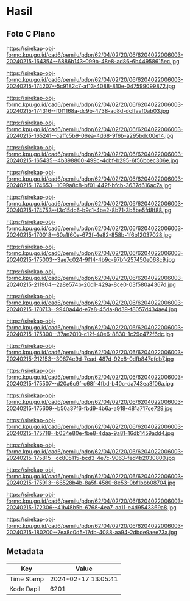 # Hasil

## Foto C Plano

https://sirekap-obj-formc.kpu.go.id/cad6/pemilu/pdpr/62/04/02/20/06/6204022006003-20240215-164354--6886b143-099b-48e8-ad86-6b44958615ec.jpg

https://sirekap-obj-formc.kpu.go.id/cad6/pemilu/pdpr/62/04/02/20/06/6204022006003-20240215-174207--5c9182c7-af13-4088-810e-047599099872.jpg

https://sirekap-obj-formc.kpu.go.id/cad6/pemilu/pdpr/62/04/02/20/06/6204022006003-20240215-174316--f0f1168a-dc9b-4738-ad8d-dcffaaf0ab03.jpg

https://sirekap-obj-formc.kpu.go.id/cad6/pemilu/pdpr/62/04/02/20/06/6204022006003-20240215-165241--caffc5b9-06ea-4d68-9f6b-a295bdc00e14.jpg

https://sirekap-obj-formc.kpu.go.id/cad6/pemilu/pdpr/62/04/02/20/06/6204022006003-20240215-165435--4b398800-499c-4cbf-b295-6f56bbec306e.jpg

https://sirekap-obj-formc.kpu.go.id/cad6/pemilu/pdpr/62/04/02/20/06/6204022006003-20240215-174653--1099a8c8-bf01-442f-bfcb-3637d616ac7a.jpg

https://sirekap-obj-formc.kpu.go.id/cad6/pemilu/pdpr/62/04/02/20/06/6204022006003-20240215-174753--f3c15dc6-b9c1-4be2-8b71-3b5be5fd8f88.jpg

https://sirekap-obj-formc.kpu.go.id/cad6/pemilu/pdpr/62/04/02/20/06/6204022006003-20240215-170018--60a1f60e-673f-4e82-858b-1f6b12037028.jpg

https://sirekap-obj-formc.kpu.go.id/cad6/pemilu/pdpr/62/04/02/20/06/6204022006003-20240215-175003--3ae7c024-9f14-4b9c-97bf-257450e068c9.jpg

https://sirekap-obj-formc.kpu.go.id/cad6/pemilu/pdpr/62/04/02/20/06/6204022006003-20240215-211904--2a8e574b-20d1-429a-8ce0-03f580a4367d.jpg

https://sirekap-obj-formc.kpu.go.id/cad6/pemilu/pdpr/62/04/02/20/06/6204022006003-20240215-170713--9940a44d-e7a8-45da-8d39-f8057d434ae4.jpg

https://sirekap-obj-formc.kpu.go.id/cad6/pemilu/pdpr/62/04/02/20/06/6204022006003-20240215-175300--37ae2010-c12f-40e6-8830-1c29c472f6dc.jpg

https://sirekap-obj-formc.kpu.go.id/cad6/pemilu/pdpr/62/04/02/20/06/6204022006003-20240215-212153--30674e9d-7ead-487d-92c8-0dfb847efdb7.jpg

https://sirekap-obj-formc.kpu.go.id/cad6/pemilu/pdpr/62/04/02/20/06/6204022006003-20240215-175507--d20a6c9f-c68f-4fbd-b40c-da743ea3f06a.jpg

https://sirekap-obj-formc.kpu.go.id/cad6/pemilu/pdpr/62/04/02/20/06/6204022006003-20240215-175609--b50a37f6-fbd9-4b6a-a918-481a717ce729.jpg

https://sirekap-obj-formc.kpu.go.id/cad6/pemilu/pdpr/62/04/02/20/06/6204022006003-20240215-175718--b034e80e-fbe8-4daa-9a81-16db1459add4.jpg

https://sirekap-obj-formc.kpu.go.id/cad6/pemilu/pdpr/62/04/02/20/06/6204022006003-20240215-175815--cc805115-bcd3-4e7c-9063-fed4b2030800.jpg

https://sirekap-obj-formc.kpu.go.id/cad6/pemilu/pdpr/62/04/02/20/06/6204022006003-20240215-175913--66528b4b-8a5f-4580-8e53-0bf1bbb08704.jpg

https://sirekap-obj-formc.kpu.go.id/cad6/pemilu/pdpr/62/04/02/20/06/6204022006003-20240215-172306--41b48b5b-6768-4ea7-aa11-e4d9543369a8.jpg

https://sirekap-obj-formc.kpu.go.id/cad6/pemilu/pdpr/62/04/02/20/06/6204022006003-20240215-180200--7ea8c0d5-17db-4088-aa94-2dbde9aee73a.jpg


## Metadata

| Key        | Value               |
| ---------- | ------------------- |
| Time Stamp | 2024-02-17 13:05:41 |
| Kode Dapil | 6201                |



